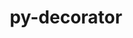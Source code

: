 ---
title: "py-decorator"
layout: cache
categories: [package, develop]
meta: {"compilers": ["gcc@=11.1.0", "gcc@=11.4.0", "gcc@=13.2.0", "gcc@=9.4.0", "oneapi@=2024.2.1"], "num_specs": 51, "num_specs_by_stack": {"data-vis-sdk": 6, "e4s": 5, "e4s-neoverse-v2": 6, "e4s-neoverse_v1": 2, "e4s-oneapi": 18, "e4s-power": 2, "ml-linux-aarch64-cpu": 6, "ml-linux-aarch64-cuda": 6, "ml-linux-x86_64-cpu": 6, "ml-linux-x86_64-cuda": 6, "ml-linux-x86_64-rocm": 6, "root": 51}, "oss": ["ubuntu20.04", "ubuntu22.04", "ubuntu24.04"], "platforms": ["linux"], "stacks": ["data-vis-sdk", "e4s", "e4s-neoverse-v2", "e4s-neoverse_v1", "e4s-oneapi", "e4s-power", "ml-linux-aarch64-cpu", "ml-linux-aarch64-cuda", "ml-linux-x86_64-cpu", "ml-linux-x86_64-cuda", "ml-linux-x86_64-rocm", "root"], "targets": ["aarch64", "neoverse_v1", "neoverse_v2", "ppc64le", "x86_64_v3"], "versions": ["5.1.1"]}
spec_details: [{"compiler": "gcc@=11.4.0", "hash": "2f5qk6q7zwuhwsnc7wajbyr6ucfottgg", "os": "ubuntu22.04", "platform": "linux", "size": "-", "stacks": ["e4s-neoverse-v2", "root"], "target": "neoverse_v2", "variants": ["build_system=python_pip"], "versions": ["5.1.1"]}, {"compiler": "oneapi@=2024.2.1", "hash": "2hrebanfy6tja6aybufboa4li5c4s2cx", "os": "ubuntu22.04", "platform": "linux", "size": "-", "stacks": ["e4s-oneapi", "root"], "target": "x86_64_v3", "variants": ["build_system=python_pip"], "versions": ["5.1.1"]}, {"compiler": "oneapi@=2024.2.1", "hash": "2muoelphiwvpzjn3dqqzf6veewlgf7yc", "os": "ubuntu22.04", "platform": "linux", "size": "-", "stacks": ["e4s-oneapi", "root"], "target": "x86_64_v3", "variants": ["build_system=python_pip"], "versions": ["5.1.1"]}, {"compiler": "gcc@=11.1.0", "hash": "3kmd4tmadnvqbrzqyiqeejailefgralz", "os": "ubuntu20.04", "platform": "linux", "size": "-", "stacks": ["data-vis-sdk", "root"], "target": "x86_64_v3", "variants": ["build_system=python_pip"], "versions": ["5.1.1"]}, {"compiler": "oneapi@=2024.2.1", "hash": "5lo2ad4ku3j7wruhgfhk6mdasltcpexb", "os": "ubuntu22.04", "platform": "linux", "size": "-", "stacks": ["e4s-oneapi", "root"], "target": "x86_64_v3", "variants": ["build_system=python_pip"], "versions": ["5.1.1"]}, {"compiler": "oneapi@=2024.2.1", "hash": "5wnrrsm2jgqaylp6nsonxv5h74yz2kh6", "os": "ubuntu22.04", "platform": "linux", "size": "-", "stacks": ["e4s-oneapi", "root"], "target": "x86_64_v3", "variants": ["build_system=python_pip"], "versions": ["5.1.1"]}, {"compiler": "gcc@=13.2.0", "hash": "6kfzbe4rtmyblr2jhv6l3qelqqzrfkul", "os": "ubuntu24.04", "platform": "linux", "size": "-", "stacks": ["ml-linux-aarch64-cpu", "ml-linux-aarch64-cuda", "root"], "target": "aarch64", "variants": ["build_system=python_pip"], "versions": ["5.1.1"]}, {"compiler": "gcc@=11.4.0", "hash": "6uvzkmrqykncahmuqswwwn3m62yy7tw7", "os": "ubuntu22.04", "platform": "linux", "size": "-", "stacks": ["e4s-neoverse-v2", "root"], "target": "neoverse_v2", "variants": ["build_system=python_pip"], "versions": ["5.1.1"]}, {"compiler": "gcc@=13.2.0", "hash": "7t3ymuhspuduy57vbho5id5jbmi2a7cr", "os": "ubuntu24.04", "platform": "linux", "size": "-", "stacks": ["ml-linux-x86_64-cpu", "ml-linux-x86_64-cuda", "ml-linux-x86_64-rocm", "root"], "target": "x86_64_v3", "variants": ["build_system=python_pip"], "versions": ["5.1.1"]}, {"compiler": "gcc@=13.2.0", "hash": "ahqbkhtotytkgwgut73er2umstykqgxm", "os": "ubuntu24.04", "platform": "linux", "size": "-", "stacks": ["ml-linux-aarch64-cpu", "ml-linux-aarch64-cuda", "root"], "target": "aarch64", "variants": ["build_system=python_pip"], "versions": ["5.1.1"]}, {"compiler": "oneapi@=2024.2.1", "hash": "auathctu2ba4tqwljol3aligglwck2nc", "os": "ubuntu22.04", "platform": "linux", "size": "-", "stacks": ["e4s-oneapi", "root"], "target": "x86_64_v3", "variants": ["build_system=python_pip"], "versions": ["5.1.1"]}, {"compiler": "gcc@=11.4.0", "hash": "bpxv5y2v3itm5ofbktkog7fl2pzwblc4", "os": "ubuntu22.04", "platform": "linux", "size": "-", "stacks": ["e4s-neoverse-v2", "root"], "target": "neoverse_v2", "variants": ["build_system=python_pip"], "versions": ["5.1.1"]}, {"compiler": "gcc@=11.4.0", "hash": "bqatp56zu5br4llaxckazvyfpetwzwk7", "os": "ubuntu22.04", "platform": "linux", "size": "-", "stacks": ["e4s-neoverse_v1", "root"], "target": "neoverse_v1", "variants": ["build_system=python_pip"], "versions": ["5.1.1"]}, {"compiler": "oneapi@=2024.2.1", "hash": "buguusaw2tyzrhrcnb4oxpfkpztimxkb", "os": "ubuntu22.04", "platform": "linux", "size": "-", "stacks": ["e4s-oneapi", "root"], "target": "x86_64_v3", "variants": ["build_system=python_pip"], "versions": ["5.1.1"]}, {"compiler": "gcc@=13.2.0", "hash": "bvqwck2csfxypkhqvtizlbeanw35skyt", "os": "ubuntu24.04", "platform": "linux", "size": "-", "stacks": ["ml-linux-aarch64-cpu", "ml-linux-aarch64-cuda", "root"], "target": "aarch64", "variants": ["build_system=python_pip"], "versions": ["5.1.1"]}, {"compiler": "oneapi@=2024.2.1", "hash": "cezkbtptq2r3fcdcj7jmcsaualrjk7nb", "os": "ubuntu22.04", "platform": "linux", "size": "-", "stacks": ["e4s-oneapi", "root"], "target": "x86_64_v3", "variants": ["build_system=python_pip"], "versions": ["5.1.1"]}, {"compiler": "gcc@=11.4.0", "hash": "crcbd7igxwss4djkycbzoubo2hjwxhu2", "os": "ubuntu22.04", "platform": "linux", "size": "-", "stacks": ["e4s", "root"], "target": "x86_64_v3", "variants": ["build_system=python_pip"], "versions": ["5.1.1"]}, {"compiler": "gcc@=11.4.0", "hash": "e2auibmomsv4ovium2e6wildfigfjhgj", "os": "ubuntu22.04", "platform": "linux", "size": "-", "stacks": ["e4s", "root"], "target": "x86_64_v3", "variants": ["build_system=python_pip"], "versions": ["5.1.1"]}, {"compiler": "gcc@=11.4.0", "hash": "elw774k4oplvosfrvxlzgtzn6w3alm2d", "os": "ubuntu22.04", "platform": "linux", "size": "-", "stacks": ["e4s-neoverse_v1", "root"], "target": "neoverse_v1", "variants": ["build_system=python_pip"], "versions": ["5.1.1"]}, {"compiler": "gcc@=11.4.0", "hash": "ezrtolrlffaxeebmfy2tw6tey7lszogq", "os": "ubuntu22.04", "platform": "linux", "size": "-", "stacks": ["e4s", "root"], "target": "x86_64_v3", "variants": ["build_system=python_pip"], "versions": ["5.1.1"]}, {"compiler": "gcc@=13.2.0", "hash": "fy4elwyk3lqedioizytu2nmerw5lqkf6", "os": "ubuntu24.04", "platform": "linux", "size": "-", "stacks": ["ml-linux-x86_64-cpu", "ml-linux-x86_64-cuda", "ml-linux-x86_64-rocm", "root"], "target": "x86_64_v3", "variants": ["build_system=python_pip"], "versions": ["5.1.1"]}, {"compiler": "gcc@=9.4.0", "hash": "gl6wyamivochzm37c6v5jyh4nz66eczn", "os": "ubuntu20.04", "platform": "linux", "size": "-", "stacks": ["e4s-power", "root"], "target": "ppc64le", "variants": ["build_system=python_pip"], "versions": ["5.1.1"]}, {"compiler": "oneapi@=2024.2.1", "hash": "gmosrw2fsipy2mrm433ayvygysd5ygoz", "os": "ubuntu22.04", "platform": "linux", "size": "-", "stacks": ["e4s-oneapi", "root"], "target": "x86_64_v3", "variants": ["build_system=python_pip"], "versions": ["5.1.1"]}, {"compiler": "gcc@=13.2.0", "hash": "hfbrg7cwoz7jt7e6pknpkehfr67a4jcb", "os": "ubuntu24.04", "platform": "linux", "size": "-", "stacks": ["ml-linux-x86_64-cpu", "ml-linux-x86_64-cuda", "ml-linux-x86_64-rocm", "root"], "target": "x86_64_v3", "variants": ["build_system=python_pip"], "versions": ["5.1.1"]}, {"compiler": "gcc@=13.2.0", "hash": "iwsyfsg6ltifvmbmsjgmhdxdcmazyutd", "os": "ubuntu24.04", "platform": "linux", "size": "-", "stacks": ["ml-linux-aarch64-cpu", "ml-linux-aarch64-cuda", "root"], "target": "aarch64", "variants": ["build_system=python_pip"], "versions": ["5.1.1"]}, {"compiler": "gcc@=11.4.0", "hash": "jbc6va7d6j6wqilxp7blvl75kew3oi5f", "os": "ubuntu22.04", "platform": "linux", "size": "-", "stacks": ["e4s", "root"], "target": "x86_64_v3", "variants": ["build_system=python_pip"], "versions": ["5.1.1"]}, {"compiler": "oneapi@=2024.2.1", "hash": "jhiouhcp56bvt26ha27rd4in6lqerxxd", "os": "ubuntu22.04", "platform": "linux", "size": "-", "stacks": ["e4s-oneapi", "root"], "target": "x86_64_v3", "variants": ["build_system=python_pip"], "versions": ["5.1.1"]}, {"compiler": "gcc@=11.1.0", "hash": "k2oh2zt33pvbziqzeienmgpxyfrngkkz", "os": "ubuntu20.04", "platform": "linux", "size": "-", "stacks": ["data-vis-sdk", "root"], "target": "x86_64_v3", "variants": ["build_system=python_pip"], "versions": ["5.1.1"]}, {"compiler": "oneapi@=2024.2.1", "hash": "l2752g2i5ouhvh3g4gfv6tokalllcqn2", "os": "ubuntu22.04", "platform": "linux", "size": "-", "stacks": ["e4s-oneapi", "root"], "target": "x86_64_v3", "variants": ["build_system=python_pip"], "versions": ["5.1.1"]}, {"compiler": "gcc@=11.1.0", "hash": "ldz4ws7523wjqfdw7pg4b6tnm7lzcgod", "os": "ubuntu20.04", "platform": "linux", "size": "-", "stacks": ["data-vis-sdk", "root"], "target": "x86_64_v3", "variants": ["build_system=python_pip"], "versions": ["5.1.1"]}, {"compiler": "oneapi@=2024.2.1", "hash": "nmj2vicn2l5n7mq6i3xjll6kodx7an6g", "os": "ubuntu22.04", "platform": "linux", "size": "-", "stacks": ["e4s-oneapi", "root"], "target": "x86_64_v3", "variants": ["build_system=python_pip"], "versions": ["5.1.1"]}, {"compiler": "gcc@=11.1.0", "hash": "nohlr3d257wm6ptb6fsjrunooowo3bh6", "os": "ubuntu20.04", "platform": "linux", "size": "-", "stacks": ["data-vis-sdk", "root"], "target": "x86_64_v3", "variants": ["build_system=python_pip"], "versions": ["5.1.1"]}, {"compiler": "oneapi@=2024.2.1", "hash": "oiqhcecg4q33xiuztuhf4uasgjbt6mcc", "os": "ubuntu22.04", "platform": "linux", "size": "-", "stacks": ["e4s-oneapi", "root"], "target": "x86_64_v3", "variants": ["build_system=python_pip"], "versions": ["5.1.1"]}, {"compiler": "gcc@=11.4.0", "hash": "pacfs72ty26oglwiequodeza6v4lsefn", "os": "ubuntu22.04", "platform": "linux", "size": "-", "stacks": ["e4s", "root"], "target": "x86_64_v3", "variants": ["build_system=python_pip"], "versions": ["5.1.1"]}, {"compiler": "gcc@=11.1.0", "hash": "povsfwaanlf5f3offrynhnbftwofjogk", "os": "ubuntu20.04", "platform": "linux", "size": "-", "stacks": ["data-vis-sdk", "root"], "target": "x86_64_v3", "variants": ["build_system=python_pip"], "versions": ["5.1.1"]}, {"compiler": "gcc@=13.2.0", "hash": "pzmbjricmrlvcthyiodomj4tr4ezixk2", "os": "ubuntu24.04", "platform": "linux", "size": "-", "stacks": ["ml-linux-aarch64-cpu", "ml-linux-aarch64-cuda", "root"], "target": "aarch64", "variants": ["build_system=python_pip"], "versions": ["5.1.1"]}, {"compiler": "gcc@=11.4.0", "hash": "q24a7c2izmgpw6223gy57blymim5es5a", "os": "ubuntu22.04", "platform": "linux", "size": "-", "stacks": ["e4s-neoverse-v2", "root"], "target": "neoverse_v2", "variants": ["build_system=python_pip"], "versions": ["5.1.1"]}, {"compiler": "gcc@=13.2.0", "hash": "rsscuzqypa3gca77ha2pm5tgchmk5wjk", "os": "ubuntu24.04", "platform": "linux", "size": "-", "stacks": ["ml-linux-x86_64-cpu", "ml-linux-x86_64-cuda", "ml-linux-x86_64-rocm", "root"], "target": "x86_64_v3", "variants": ["build_system=python_pip"], "versions": ["5.1.1"]}, {"compiler": "gcc@=13.2.0", "hash": "slbv6wwhijlk6iumclqfqg7quk7evkmo", "os": "ubuntu24.04", "platform": "linux", "size": "-", "stacks": ["ml-linux-x86_64-cpu", "ml-linux-x86_64-cuda", "ml-linux-x86_64-rocm", "root"], "target": "x86_64_v3", "variants": ["build_system=python_pip"], "versions": ["5.1.1"]}, {"compiler": "oneapi@=2024.2.1", "hash": "uj5gdy5dkqld2fsl7nyvg5q44s6ymfha", "os": "ubuntu22.04", "platform": "linux", "size": "-", "stacks": ["e4s-oneapi", "root"], "target": "x86_64_v3", "variants": ["build_system=python_pip"], "versions": ["5.1.1"]}, {"compiler": "oneapi@=2024.2.1", "hash": "uv5tddc4en4p4zdafgyu7wf5o4mbiiuc", "os": "ubuntu22.04", "platform": "linux", "size": "-", "stacks": ["e4s-oneapi", "root"], "target": "x86_64_v3", "variants": ["build_system=python_pip"], "versions": ["5.1.1"]}, {"compiler": "oneapi@=2024.2.1", "hash": "uvlmbhlvvgv2lhsesicqjtt2ctyjeklj", "os": "ubuntu22.04", "platform": "linux", "size": "-", "stacks": ["e4s-oneapi", "root"], "target": "x86_64_v3", "variants": ["build_system=python_pip"], "versions": ["5.1.1"]}, {"compiler": "gcc@=11.4.0", "hash": "vdq4gc6ff3y3yosrwrapkbqehvsicvj7", "os": "ubuntu22.04", "platform": "linux", "size": "-", "stacks": ["e4s-neoverse-v2", "root"], "target": "neoverse_v2", "variants": ["build_system=python_pip"], "versions": ["5.1.1"]}, {"compiler": "oneapi@=2024.2.1", "hash": "w477fnrweefrfnlukatztfnemml7i7eg", "os": "ubuntu22.04", "platform": "linux", "size": "-", "stacks": ["e4s-oneapi", "root"], "target": "x86_64_v3", "variants": ["build_system=python_pip"], "versions": ["5.1.1"]}, {"compiler": "gcc@=11.1.0", "hash": "wddc4hhyqhbjg3d2pcbjriowu2ipsvku", "os": "ubuntu20.04", "platform": "linux", "size": "-", "stacks": ["data-vis-sdk", "root"], "target": "x86_64_v3", "variants": ["build_system=python_pip"], "versions": ["5.1.1"]}, {"compiler": "gcc@=9.4.0", "hash": "wunhwpjpyuip5jwqgwsqzphecuo6qy75", "os": "ubuntu20.04", "platform": "linux", "size": "-", "stacks": ["e4s-power", "root"], "target": "ppc64le", "variants": ["build_system=python_pip"], "versions": ["5.1.1"]}, {"compiler": "gcc@=13.2.0", "hash": "xiohh67y6u7vjxjcslaz7j4dguqf3puf", "os": "ubuntu24.04", "platform": "linux", "size": "-", "stacks": ["ml-linux-aarch64-cpu", "ml-linux-aarch64-cuda", "root"], "target": "aarch64", "variants": ["build_system=python_pip"], "versions": ["5.1.1"]}, {"compiler": "gcc@=13.2.0", "hash": "xpqdqlqjj6t3htit5ih2ivblamhi5j3j", "os": "ubuntu24.04", "platform": "linux", "size": "-", "stacks": ["ml-linux-x86_64-cpu", "ml-linux-x86_64-cuda", "ml-linux-x86_64-rocm", "root"], "target": "x86_64_v3", "variants": ["build_system=python_pip"], "versions": ["5.1.1"]}, {"compiler": "oneapi@=2024.2.1", "hash": "xs7mfk53ggia64culqcggoneznjvx4wh", "os": "ubuntu22.04", "platform": "linux", "size": "-", "stacks": ["e4s-oneapi", "root"], "target": "x86_64_v3", "variants": ["build_system=python_pip"], "versions": ["5.1.1"]}, {"compiler": "oneapi@=2024.2.1", "hash": "y55l7csyylqxcya4bo7bzm46umn7fif5", "os": "ubuntu22.04", "platform": "linux", "size": "-", "stacks": ["e4s-oneapi", "root"], "target": "x86_64_v3", "variants": ["build_system=python_pip"], "versions": ["5.1.1"]}, {"compiler": "gcc@=11.4.0", "hash": "ytr5udi62hhks6lnd2yqa7es7ehyzmjf", "os": "ubuntu22.04", "platform": "linux", "size": "-", "stacks": ["e4s-neoverse-v2", "root"], "target": "neoverse_v2", "variants": ["build_system=python_pip"], "versions": ["5.1.1"]}]
---